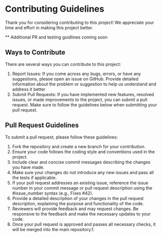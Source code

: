 # Contributing Guidelines
Thank you for considering contributing to this project! We appreciate your time and effort in making this project better.

** Additional PR and testing guidlines coming soon

## Ways to Contribute
There are several ways you can contribute to this project:

1. Report Issues: If you come across any bugs, errors, or have any suggestions, please open an issue on GitHub. Provide detailed information about the problem or suggestion to help us understand and address it better
2. Submit Pull Requests: If you have implemented new features, resolved issues, or made improvements to the project, you can submit a pull request. Make sure to follow the guidelines below when submitting your pull request.

## Pull Request Guidelines
To submit a pull request, please follow these guidelines:
1. Fork the repository and create a new branch for your contribution.
2. Ensure your code follows the coding style and conventions used in the project.
3. Include clear and concise commit messages describing the changes you have made.
4. Make sure your changes do not introduce any new issues and pass all the tests if applicable.
5. If your pull request addresses an existing issue, reference the issue number in your commit message or pull request description using the #issue_number syntax (e.g., Fixes #42).
6. Provide a detailed description of your changes in the pull request description, explaining the purpose and functionality of the code.
7. Reviewers will provide feedback and may request changes. Be responsive to the feedback and make the necessary updates to your code.
8. Once your pull request is approved and passes all necessary checks, it will be merged into the main repository.1. 